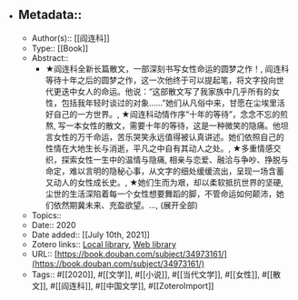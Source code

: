 - ## Metadata::
    - Author(s):: [[阎连科]]
    - Type:: [[Book]]
    - Abstract::
        - ★阎连科全新长篇散文，一部深刻书写女性命运的圆梦之作！, 阎连科等待十年之后的圆梦之作，这一次他终于可以提起笔，将文字投向世代更迭中女人的命运。他说：“这部散文写了我家族中几乎所有的女性，包括我年轻时谈过的对象……”她们从凡俗中来，甘愿在尘埃里活好自己的一方世界。, ★阎连科动情作序“十年的等待”，念念不忘的煎熬, 写一本女性的散文，需要十年的等待，这是一种微笑的隐痛。他坦言女性的万千命运，苦乐哭笑永远值得被认真讲述。她们依照自己的性情在大地生长与消逝，平凡之中自有其动人之处。, ★多重情感交织，探索女性一生中的温情与隐痛, 相亲与恋爱、融洽与争吵、挣脱与命定，难以言明的隐秘心事，从文字的细处缓缓流出，呈现一场含蓄又动人的女性成长史。, ★她们生而为艰，却以柔软抵抗世界的坚硬, 尘世的生活深陷着每一个女性想要舞蹈的脚，不管命运如何颠沛，她们依然期冀未来、充盈欲望。..., (展开全部)
    - Topics:: 
    - Date:: 2020
    - Date added:: [[July 10th, 2021]]
    - Zotero links:: [Local library](zotero://select/library/items/CXWKJNHC), [Web library](https://www.zotero.org/users/7147715/items/CXWKJNHC)
    - URL:: [https://book.douban.com/subject/34973161/](https://book.douban.com/subject/34973161/)
    - Tags:: #[[2020]], #[[文学]], #[[小说]], #[[当代文学]], #[[女性]], #[[散文]], #[[阎连科]], #[[中国文学]], #[[ZoteroImport]]
